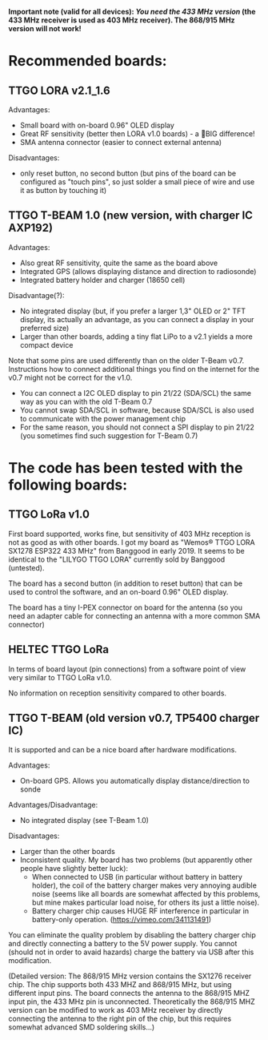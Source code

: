 **Important note (valid for all devices): _You need the 433 MHz version_ (the 433 MHz receiver is used as 403 MHz receiver). The 868/915 MHz version will not work!**

# Recommended boards:

## TTGO LORA v2.1_1.6

Advantages:
- Small board with on-board 0.96" OLED display 
- Great RF sensitivity (better then LORA v1.0 boards) - a BIG difference!
- SMA antenna connector (easier to connect external antenna)

Disadvantages:
- only reset button, no second button (but pins of the board can be configured as "touch pins", so just solder a small piece of wire and use it as button by touching it)


## TTGO T-BEAM 1.0 (new version, with charger IC AXP192)

Advantages:
- Also great RF sensitivity, quite the same as the board above
- Integrated GPS (allows displaying distance and direction to radiosonde)
- Integrated battery holder and charger (18650 cell)

Disadvantage(?):
- No integrated display (but, if you prefer a larger 1,3" OLED or 2" TFT display, its actually an advantage, as you can connect a display in your preferred size)
- Larger than other boards, adding a tiny flat LiPo to a v2.1 yields a more compact device

Note that some pins are used differently than on the older T-Beam v0.7. Instructions how to connect additional things you find on the internet for the v0.7 might not be correct for the v1.0.
- You can connect a I2C OLED display to pin 21/22 (SDA/SCL) the same way as you can with the old T-Beam 0.7
- You cannot swap SDA/SCL in software, because SDA/SCL is also used to communicate with the power management chip
- For the same reason, you should not connect a SPI display to pin 21/22 (you sometimes find such suggestion for T-Beam 0.7)

# The code has been tested with the following boards:

## TTGO LoRa v1.0

First board supported, works fine, but sensitivity of 403 MHz reception is not as good as with other boards.
I got my board as "Wemos® TTGO LORA SX1278 ESP322 433 MHz" from Banggood in early 2019.  It seems to be identical to the "LILYGO TTGO LORA" currently sold by Banggood (untested).

The board has a second button (in addition to reset button) that can be used to control the software, and an on-board 0.96" OLED display.

The board has a tiny I-PEX connector on board for the antenna (so you need an adapter cable for connecting an antenna with a more common SMA connector)

## HELTEC TTGO LoRa

In terms of board layout (pin connections) from a software point of view very similar to TTGO LoRa v1.0.

No information on reception sensitivity compared to other boards.

## TTGO T-BEAM (old version v0.7, TP5400 charger IC)

It is supported and can be a nice board after hardware modifications.

Advantages:
- On-board GPS. Allows you automatically display distance/direction to sonde

Advantages/Disadvantage:
- No integrated display (see T-Beam 1.0)

Disadvantages:
- Larger than the other boards
- Inconsistent quality. My board has two problems (but apparently other people have slightly better luck):
  * When connected to USB (in particular without battery in battery holder), the coil of the battery charger makes very annoying audible noise (seems like all boards are somewhat affected by this problems, but mine makes particular load noise, for others its just a little noise).
  * Battery charger chip causes HUGE RF interference in particular in battery-only operation. (https://vimeo.com/341131491)

You can eliminate the quality problem by disabling the battery charger chip and directly connecting a battery to the 5V power supply. You cannot (should not in order to avaid hazards) charge the battery via USB after this modification.




(Detailed version: The 868/915 MHz version contains the SX1276 receiver chip. The chip supports both 433 MHZ and 868/915 MHz, but using different input pins. The board connects the antenna to the 868/915 MHZ input pin, the 433 MHz pin is unconnected. Theoretically the 868/915 MHZ version can be modified to work as 403 MHz receiver by directly connecting the antenna to the right pin of the chip, but this requires somewhat advanced SMD soldering skills...)
